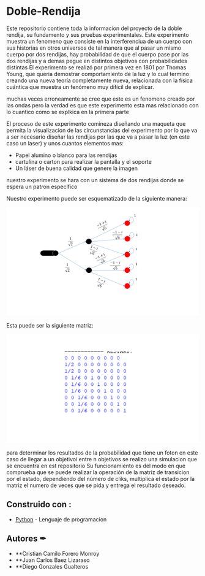 # Doble-Rendija
Este repositorio contiene toda la informacion del proyecto de la doble rendija, su fundamento y sus pruebas experimentales.
Este experimento muestra un fenomeno que consiste en la interferenciua de un cuerpo con sus historias en otros universos 
de tal manera que al pasar un mismo cuerpo por dos rendijas, hay probabilidad de que el cuerpo pase por las dos rendijas 
y a demas pegue en distintos objetivos con probabilidades distintas
El experimento se realizó por primera vez en 1801 por Thomas Young, que queria demostrar comportamiento de la luz y lo cual termino creando una nueva teoría completamente nueva, relacionada con la física cuántica que muestra un fenómeno muy difícil de explicar.  

muchas veces erroneamente se cree que este es un fenomeno creado por las ondas pero la verdad es que este experimento esta mas relacionado con lo cuantico como se explkica en la primera parte

El proceso de este experimento comineza diseñando una maqueta que permita la visualizacion de las circunstancias del experimento por lo que va a ser necesario diseñar las rendijas por las que va a pasar la luz (en este caso un laser) y unos cuantos elementos mas:
* Papel alumino o blanco para las rendijas
* cartulina o carton para realizar la pantalla y el soporte
* Un láser de buena calidad que genere la imagen

nuestro experimento se hara con un sistema de dos rendijas donde se espera un patron especifico

Nuestro experimento puede ser esquematizado de la siguiente manera: 

![Esquema](https://raw.githubusercontent.com/Pokecris200/Doble-Rendija/master/Slide1.PNG)

Esta puede ser la siguiente matriz:

![Matriz](https://raw.githubusercontent.com/Pokecris200/Doble-Rendija/master/Matriz.png)

para determinar los resultados de la probabilidad que tiene un foton en este caso de llegar a un objetivoi entre n objetivos se realizo una simulacion que se encuentra en est repositorio 
Su funcionamiento es del modo en que comprueba que se puede realizar la operación de la matriz de transicion por el estado, dependiendo del número de cliks, multiplica el estado por la matriz el numero de veces que se pida y entrega el resultado deseado. 

## Construido con :


* [Python](https://www.python.org/) - Lenguaje de programacion


## Autores ✒

* **Cristian Camilo Forero Monroy
* **Juan Carlos Baez Lizaraso
* **Diego Gonzales Gualteros
